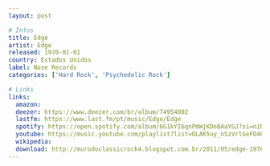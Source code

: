 ```yaml
---
layout: post

# Infos
title: Edge
artist: Edge
released: 1970-01-01
country: Estados Unidos
label: Nose Records
categories: ['Hard Rock', 'Psychedelic Rock']

# Links
links:
  amazon:
  deezer: https://www.deezer.com/br/album/74954002
  lastfm: https://www.last.fm/pt/music/Edge/Edge
  spotify: https://open.spotify.com/album/6G1kYI6qnPmWjKDoBAaYGJ?si=niNIGjchRAG2X-sAt9WDLA
  youtube: https://music.youtube.com/playlist?list=OLAK5uy_nSzVrlGeFO46htBHt-4g8FQSaw0fwR1lo
  wikipedia:
  download: http://murodoclassicrock4.blogspot.com.br/2011/05/edge-1970.html
---
```

